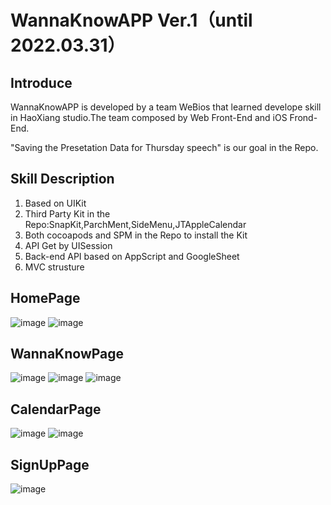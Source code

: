 
# WannaKnowAPP Ver.1（until 2022.03.31）
 
## Introduce

WannaKnowAPP is developed by a team WeBios that learned develope skill in HaoXiang studio.The team composed by Web Front-End and iOS Frond-End.

"Saving the Presetation Data for Thursday speech" is our goal in the Repo.


## Skill Description

1. Based on UIKit
2. Third Party Kit in the Repo:SnapKit,ParchMent,SideMenu,JTAppleCalendar
3. Both cocoapods and SPM in the Repo to install the Kit
4. API Get by UISession
5. Back-end API based on AppScript and GoogleSheet
6. MVC strusture

## HomePage

![image](https://github.com/terminal201467/WannaKnowAPP/blob/main/GIF/HomePage.GIF)
![image](https://github.com/terminal201467/WannaKnowAPP/blob/main/GIF/HomePageKeywordSearching.GIF)

## WannaKnowPage

![image](https://github.com/terminal201467/WannaKnowAPP/blob/main/GIF/WannaKnowPage.GIF)
![image](https://github.com/terminal201467/WannaKnowAPP/blob/main/GIF/WannaKnowPageSearching.GIF)
![image](https://github.com/terminal201467/WannaKnowAPP/blob/main/GIF/WannaKnowPageSearchingChanging.GIF)

## CalendarPage

![image](https://github.com/terminal201467/WannaKnowAPP/blob/main/GIF/CalendarPageEventSelect.GIF)
![image](https://github.com/terminal201467/WannaKnowAPP/blob/main/GIF/CalendarPickDate.GIF)

## SignUpPage
![image](https://github.com/terminal201467/WannaKnowAPP/blob/main/GIF/SignInTheInfo.GIF)
